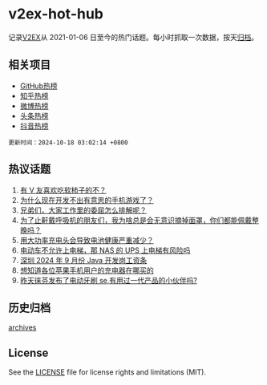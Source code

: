 # v2ex-hot-hub

 记录[V2EX](https://www.v2ex.com/)从 2021-01-06 日至今的热门话题。每小时抓取一次数据，按天[归档](archives)。
 
 ## 相关项目

- [GitHub热榜](https://github.com/it985/github-hot-hub)
- [知乎热榜](https://github.com/it985/zhihu-hot-hub)
- [微博热榜](https://github.com/it985/weibo-hot-hub)
- [头条热榜](https://github.com/it985/toutiao-hot-hub)
- [抖音热榜](https://github.com/it985/douyin-hot-hub)


 `更新时间：2024-10-18 03:02:14 +0800`

## 热议话题

1. [有 V 友喜欢吃软柿子的不？](https://www.v2ex.com/t/1081085)
1. [为什么现在开发不出有意思的手机游戏了？](https://www.v2ex.com/t/1081025)
1. [兄弟们，大家工作里的委屈怎么排解呢？](https://www.v2ex.com/t/1081066)
1. [为了止鼾戴呼吸机的朋友们，我为啥总是会无意识摘掉面罩，你们都能佩戴整晚吗？](https://www.v2ex.com/t/1081051)
1. [用大功率充电头会导致电池健康严重减少？](https://www.v2ex.com/t/1081008)
1. [电动车不允许上电梯，那 NAS 的 UPS 上电梯有风险吗](https://www.v2ex.com/t/1081029)
1. [深圳 2024 年 9 月份 Java 开发岗工资条](https://www.v2ex.com/t/1081118)
1. [想知道各位苹果手机用户的充电器在哪买的](https://www.v2ex.com/t/1081067)
1. [昨天徕芬发布了电动牙刷 se,有用过一代产品的小伙伴吗?](https://www.v2ex.com/t/1081035)

## 历史归档

[archives](archives)

## License

See the [LICENSE](LICENSE) file for license rights and limitations (MIT).
